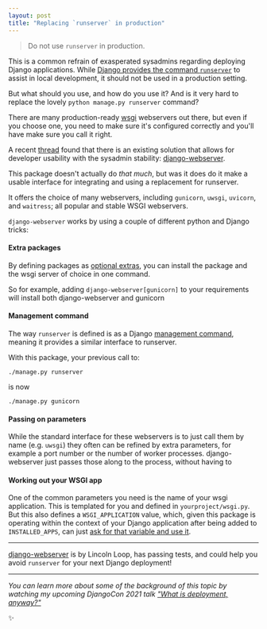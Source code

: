 ```yaml
---
layout: post
title: "Replacing `runserver` in production"
---
```


> Do not use `runserver` in production. 

This is a common refrain of exasperated sysadmins regarding deploying Django applications. While [Django provides the command `runserver`](https://docs.djangoproject.com/en/3.2/ref/django-admin#runserver) to assist in local development, it should not be used in a production setting. 

But what should you use, and how do you use it? And is it very hard to replace the lovely `python manage.py runserver` command?

There are many production-ready [wsgi](https://www.python.org/dev/peps/pep-0333/) webservers out there, but even if you choose one, you need to make sure it's configured correctly and you'll have make sure you call it right. 

A recent [thread](https://twitter.com/simonw/status/1439691070552477696) found that there is an existing solution that allows for developer usability with the sysadmin stability: [django-webserver](https://pypi.org/project/django-webserver/). 

This package doesn't actually do _that much_, but was it does do it make a usable interface for integrating and using a replacement for runserver. 

It offers the choice of many webservers, including `gunicorn`, `uwsgi`, `uvicorn`, and `waitress`; all popular and stable WSGI webservers. 

`django-webserver` works by using a couple of different python and Django tricks: 

#### Extra packages

By defining packages as [optional extras](https://setuptools.readthedocs.io/en/latest/userguide/dependency_management.html#optional-dependencies), you can install the package and the wsgi server of choice in one command.

So for example, adding `django-webserver[gunicorn]` to your requirements will install both django-webserver and gunicorn

#### Management command

The way `runserver` is defined is as a Django [management command](https://docs.djangoproject.com/en/3.2/howto/custom-management-commands/), meaning it provides a similar interface to runserver. 

With this package, your previous call to: 

```
./manage.py runserver
```

is now 

```
./manage.py gunicorn
```


#### Passing on parameters

While the standard interface for these webservers is to just call them by name (e.g. `uwsgi`) they often can be refined by extra parameters, for example a port number or the number of worker processes. django-webserver just passes those along to the process, without having to 


#### Working out your WSGI app

One of the common parameters you need is the name of your wsgi application. This is templated for you and defined in `yourproject/wsgi.py`. But this also defines a `WSGI_APPLICATION` value, which, given this package is operating within the context of your Django application after being added to `INSTALLED_APPS`, can just [ask for that variable and use it](https://github.com/lincolnloop/django-webserver/blob/20d73c404208d960007db1ce017e21cfbef7d29d/django_webserver/utils.py#L33). 


----

[django-webserver](https://github.com/lincolnloop/django-webserver) is by Lincoln Loop, has passing tests, and could help you avoid `runserver` for your next Django deployment!

---

*You can learn more about some of the background of this topic by watching my upcoming DjangoCon 2021 talk ["What is deployment, anyway?"](https://2021.djangocon.us/news/announcing-talk-lineup/)*

✨
